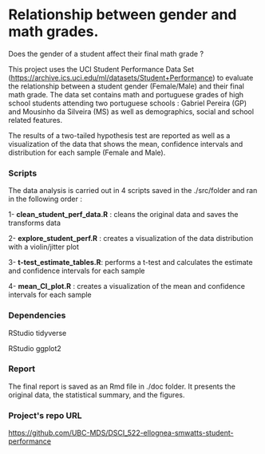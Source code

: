 # Relationship between gender and math grades.

Does the gender of a student affect their final math grade ?

This project uses the UCI Student Performance Data Set (https://archive.ics.uci.edu/ml/datasets/Student+Performance) to evaluate the relationship between a student gender (Female/Male) and their final math grade. 
The data set contains math and portuguese grades of high school students attending two portuguese schools : Gabriel Pereira (GP) and Mousinho da Silveira (MS) as well as demographics, social and school related features. 

The results of a two-tailed hypothesis test are reported as well as a visualization of the data that shows the mean, confidence intervals and distribution for each sample (Female and Male).

### Scripts

The data analysis is carried out in 4 scripts saved in the ./src/folder and ran in the following order :

1- **clean_student_perf_data.R** : cleans the original data and saves the transforms data

2- **explore_student_perf.R** :  creates a visualization of the data distribution with a violin/jitter plot 

3- **t-test_estimate_tables.R**: performs a t-test and calculates the estimate and confidence intervals for each sample

4- **mean_CI_plot.R** : creates a visualization of the mean and confidence intervals for each sample

### Dependencies

RStudio tidyverse 

RStudio ggplot2

### Report

The final report is saved as an Rmd file in ./doc folder. It presents the original data, the statistical summary, and the figures.


### Project's repo URL 

https://github.com/UBC-MDS/DSCI_522-ellognea-smwatts-student-performance

